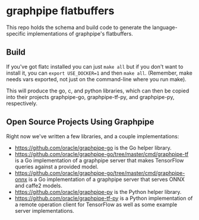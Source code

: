 # graphpipe flatbuffers

This repo holds the schema and build code to generate the language-specific
implementations of graphpipe's flatbuffers.

## Build

If you've got flatc installed you can just `make all` but if you don't want
to install it, you can `export USE_DOCKER=1` and then `make all`. (Remember,
make needs vars exported, not just on the command-line where you run make).

This will produce the go, c, and python libraries, which can then be copied
into their projects graphpipe-go, graphpipe-tf-py, and graphpipe-py,
respectively.

## Open Source Projects Using Graphpipe

Right now we've written a few libraries, and a couple implementations:

  - https://github.com/oracle/graphpipe-go is the Go helper library.
  - https://github.com/oracle/graphpipe-go/tree/master/cmd/graphpipe-tf is
    a Go implementation of a graphpipe server that makes TensorFlow queries
    against a provided model.
  - https://github.com/oracle/graphpipe-go/tree/master/cmd/graphpipe-onnx is
    a Go implementation of a graphpipe server that serves ONNX and caffe2
    models.
  - https://github.com/oracle/graphpipe-py is the Python helper library.
  - https://github.com/oracle/graphpipe-tf-py is a Python implementation of
    a remote operation client for TensorFlow as well as some example server
    implementations.
